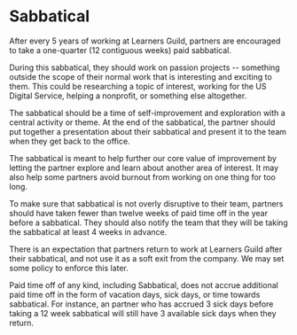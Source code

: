 # Sabbatical

After every 5 years of working at Learners Guild, partners are encouraged to take a one-quarter (12 contiguous weeks) paid sabbatical.

During this sabbatical, they should work on passion projects -- something outside the scope of their normal work that is interesting and exciting to them. This could be researching a topic of interest, working for the US Digital Service, helping a nonprofit, or something else altogether.

The sabbatical should be a time of self-improvement and exploration with a central activity or theme. At the end of the sabbatical, the partner should put together a presentation about their sabbatical and present it to the team when they get back to the office.  

The sabbatical is meant to help further our core value of improvement by letting the partner explore and learn about another area of interest. It may also help some partners avoid burnout from working on one thing for too long.

To make sure that sabbatical is not overly disruptive to their team, partners should have taken fewer than twelve weeks of paid time off in the year before a sabbatical. They should also notify the team that they will be taking the sabbatical at least 4 weeks in advance.

There is an expectation that partners return to work at Learners Guild after their sabbatical, and not use it as a soft exit from the company. We may set some policy to enforce this later.

Paid time off of any kind, including Sabbatical, does not accrue additional paid time off in the form of vacation days, sick days, or time towards sabbatical. For instance, an partner who has accrued 3 sick days before taking a 12 week sabbatical will still have 3 available sick days when they return.
